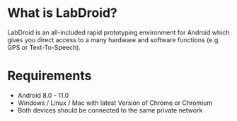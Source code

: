 # What is LabDroid?
LabDroid is an all-included rapid prototyping environment for Android which gives you direct access to a many hardware and software functions (e.g. GPS or Text-To-Speech).

# Requirements
* Android 8.0 - 11.0
* Windows / Linux / Mac with latest Version of Chrome or Chromium
* Both devices should be connected to the same private network
